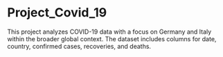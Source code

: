 # Project_Covid_19
This project analyzes COVID-19 data with a focus on Germany and Italy within the broader global context. The dataset includes columns for date, country, confirmed cases, recoveries, and deaths. 
